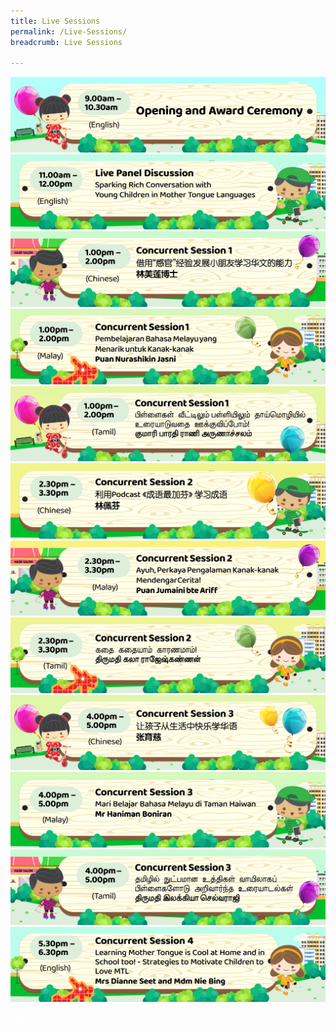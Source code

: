 ```yaml
---
title: Live Sessions
permalink: /Live-Sessions/
breadcrumb: Live Sessions

---
```

<!-- Global site tag (gtag.js) - Google Ads: 726049306 -->
<script async src="https://www.googletagmanager.com/gtag/js?id=AW-726049306"></script>
<script>
  window.dataLayer = window.dataLayer || [];
  function gtag(){dataLayer.push(arguments);}
  gtag('js', new Date());
  gtag('config', 'AW-726049306');
</script>
 <a href="/opening-ceremony/"><img src="/images/2021-08-23_MTLS Programme Banner-01.jpg"></a>
<br/>
<a href="/eng/panel-discussion/"><img src="/images/2021-08-23_MTLS-Programme-Banner-02.jpg"></a>
<br/>
<a href="/test/林美莲博士/"><img src="/images/2021-08-23_MTLS-Programme-Banner-03.jpg"></a>
<br/>
<a href="/ml/mdm-nurashikin-jasni/"><img src="/images/2021-08-27_MTLS Programme Banner-04.jpg"></a>
<br/>
<a href="/tl/ms-bharathi-rani-arunachalam/"><img src="/images/2021-08-27_MTLS Programme Banner-05.jpg"></a>
<br/>
<a href="/test/林佩芬/"><img src="/images/2021-08-23_MTLS-Programme-Banner-06.jpg"></a>
<br/>
<a href="/ml/mdm-jumaini-bte-ariff/"><img src="/images/2021-08-27_MTLS Programme Banner-07.jpg"></a>
<br/>
<a href="/tl/mrs-kalah-rajeshkannan/"><img src="/images/2021-08-27_MTLS Programme Banner-08.jpg"></a>
<br/>
<a href="/test/张育慈/"><img src="/images/2021-08-23_MTLS-Programme-Banner-09.jpg"></a>
<br/>
<a href="/ml/mr-haniman-boniran/"><img src="/images/2021-08-23_MTLS-Programme-Banner-10.jpg"></a>
<br/>
<a href="/tl/ms-elakeyaa-selvaraji/"><img src="/images/2021-08-27_MTLS Programme Banner-11.jpg"></a>
<br/>
 <a href="/eng/Mrs-Dianne-Seet-And-Mdm-Nie-Bing/"><img src="/images/2021-08-23_MTLS-Programme-Banner-12.jpg"></a>
<br/>
  <div class="btntop"><a href="#top" style="text-decoration:none;"><span style="color:white"><b>Top</b></span></a></div>

